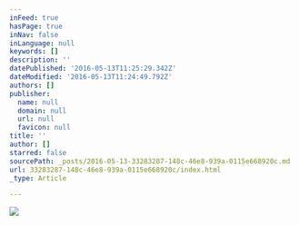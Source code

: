 ```yaml
---
inFeed: true
hasPage: true
inNav: false
inLanguage: null
keywords: []
description: ''
datePublished: '2016-05-13T11:25:29.342Z'
dateModified: '2016-05-13T11:24:49.792Z'
authors: []
publisher:
  name: null
  domain: null
  url: null
  favicon: null
title: ''
author: []
starred: false
sourcePath: _posts/2016-05-13-33283287-148c-46e8-939a-0115e668920c.md
url: 33283287-148c-46e8-939a-0115e668920c/index.html
_type: Article

---
```

![](https://the-grid-user-content.s3-us-west-2.amazonaws.com/1d7cdc40-62ae-486d-8d51-428d33e31174.jpg)